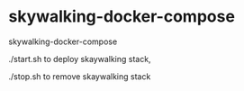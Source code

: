 # skywalking-docker-compose
skywalking-docker-compose

./start.sh to deploy skaywalking stack,

./stop.sh to remove skaywalking stack